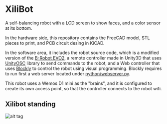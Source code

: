 # XiliBot

A self-balancing robot with a LCD screen to show faces, and a color sensor at its bottom.

In the hardware side, this repository contains the FreeCAD model, STL pieces to print, and PCB circuit desing in KiCAD.

In the software area, it includes the robot source code, which is a modified version of the [B-Robot EVO2](https://github.com/jjrobots/B-ROBOT_EVO2),
a remote controller made in Unity3D that uses [UnityOSC](https://thomasfredericks.github.io/UnityOSC) library to send commands to the robot,
and a Web controller that uses [Blockly](https://developers.google.com/blockly/) to control the robot using visual programming.
Blockly requires to run first a web server located under [python/webserver.py](python/webserver.py).

This robot uses a Wemos D1 mini as the "brains", and it is configured to create its own access point, so that the controller connects to the robot wifi.

## Xilibot standing

![alt tag](screenshots/xilibot-standing.png)
